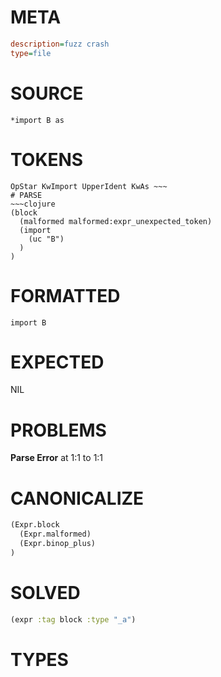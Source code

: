 # META
~~~ini
description=fuzz crash
type=file
~~~
# SOURCE
~~~roc
*import B as
~~~
# TOKENS
~~~text
OpStar KwImport UpperIdent KwAs ~~~
# PARSE
~~~clojure
(block
  (malformed malformed:expr_unexpected_token)
  (import
    (uc "B")
  )
)
~~~
# FORMATTED
~~~roc
import B
~~~
# EXPECTED
NIL
# PROBLEMS
**Parse Error**
at 1:1 to 1:1

# CANONICALIZE
~~~clojure
(Expr.block
  (Expr.malformed)
  (Expr.binop_plus)
)
~~~
# SOLVED
~~~clojure
(expr :tag block :type "_a")
~~~
# TYPES
~~~roc
~~~
